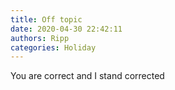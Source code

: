 ```yaml
---
title: Off topic
date: 2020-04-30 22:42:11
authors: Ripp
categories: Holiday
---
```


 You are correct and I stand corrected